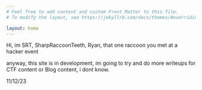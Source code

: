 ```yaml
---
# Feel free to add content and custom Front Matter to this file.
# To modify the layout, see https://jekyllrb.com/docs/themes/#overriding-theme-defaults

layout: home
---
```

Hi, im SRT, SharpRaccoonTeeth, Ryan, that one raccoon you met at a hacker event

anyway, this site is in development, im going to try and do more writeups for CTF content
or Blog content, i dont know.

11/12/23
